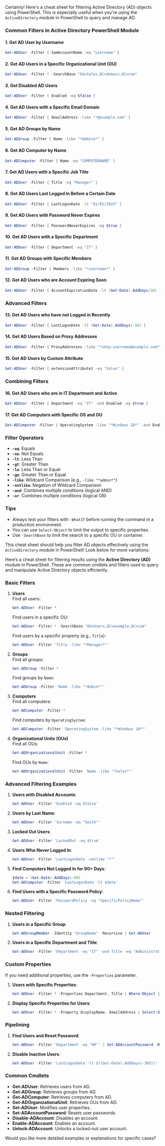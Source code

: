 Certainly! Here's a cheat sheet for filtering Active Directory (AD) objects using PowerShell. This is especially useful when you're using the `ActiveDirectory` module in PowerShell to query and manage AD.

### Common Filters in Active Directory PowerShell Module

#### 1. **Get AD User by Username**
```powershell
Get-ADUser -Filter { SamAccountName -eq "username" }
```

#### 2. **Get AD Users in a Specific Organizational Unit (OU)**
```powershell
Get-ADUser -Filter * -SearchBase "OU=Sales,DC=domain,DC=com"
```

#### 3. **Get Disabled AD Users**
```powershell
Get-ADUser -Filter { Enabled -eq $false }
```

#### 4. **Get AD Users with a Specific Email Domain**
```powershell
Get-ADUser -Filter { EmailAddress -like "*@example.com" }
```

#### 5. **Get AD Groups by Name**
```powershell
Get-ADGroup -Filter { Name -like "*Admins*" }
```

#### 6. **Get AD Computer by Name**
```powershell
Get-ADComputer -Filter { Name -eq "COMPUTERNAME" }
```

#### 7. **Get AD Users with a Specific Job Title**
```powershell
Get-ADUser -Filter { Title -eq "Manager" }
```

#### 8. **Get AD Users Last Logged In Before a Certain Date**
```powershell
Get-ADUser -Filter { LastLogonDate -lt "01/01/2023" }
```

#### 9. **Get AD Users with Password Never Expires**
```powershell
Get-ADUser -Filter { PasswordNeverExpires -eq $true }
```

#### 10. **Get AD Users with a Specific Department**
```powershell
Get-ADUser -Filter { Department -eq "IT" }
```

#### 11. **Get AD Groups with Specific Members**
```powershell
Get-ADGroup -Filter { Members -like "*username*" }
```

#### 12. **Get AD Users who are Account Expiring Soon**
```powershell
Get-ADUser -Filter { AccountExpirationDate -lt (Get-Date).AddDays(30) }
```

### Advanced Filters

#### 13. **Get AD Users who have not Logged in Recently**
```powershell
Get-ADUser -Filter { LastLogonDate -lt (Get-Date).AddDays(-90) }
```

#### 14. **Get AD Users Based on Proxy Addresses**
```powershell
Get-ADUser -Filter { ProxyAddresses -like "*smtp:username@example.com*" }
```

#### 15. **Get AD Users by Custom Attribute**
```powershell
Get-ADUser -Filter { extensionAttribute1 -eq "Value" }
```

### Combining Filters

#### 16. **Get AD Users who are in IT Department and Active**
```powershell
Get-ADUser -Filter { Department -eq "IT" -and Enabled -eq $true }
```

#### 17. **Get AD Computers with Specific OS and OU**
```powershell
Get-ADComputer -Filter { OperatingSystem -like "*Windows 10*" -and Enabled -eq $true } -SearchBase "OU=Computers,DC=domain,DC=com"
```

### Filter Operators

- **`-eq`**: Equals
- **`-ne`**: Not Equals
- **`-lt`**: Less Than
- **`-gt`**: Greater Than
- **`-le`**: Less Than or Equal
- **`-ge`**: Greater Than or Equal
- **`-like`**: Wildcard Comparison (e.g., `-like "*admin*"`)
- **`-notlike`**: Negation of Wildcard Comparison
- **`-and`**: Combines multiple conditions (logical AND)
- **`-or`**: Combines multiple conditions (logical OR)

### Tips
- Always test your filters with `-WhatIf` before running the command in a production environment.
- You can use `Select-Object` to limit the output to specific properties.
- Use `-SearchBase` to limit the search to a specific OU or container.

This cheat sheet should help you filter AD objects effectively using the `ActiveDirectory` module in PowerShell! Look below for more variations:

Here’s a cheat sheet for filtering results using the **Active Directory (AD)** module in PowerShell. These are common cmdlets and filters used to query and manipulate Active Directory objects efficiently.

### Basic Filters

1. **Users**  
   Find all users:
   ```powershell
   Get-ADUser -Filter *
   ```

   Find users in a specific OU:
   ```powershell
   Get-ADUser -Filter * -SearchBase "OU=Users,DC=example,DC=com"
   ```

   Find users by a specific property (e.g., `Title`):
   ```powershell
   Get-ADUser -Filter 'Title -like "*Manager*"'
   ```

2. **Groups**  
   Find all groups:
   ```powershell
   Get-ADGroup -Filter *
   ```

   Find groups by `Name`:
   ```powershell
   Get-ADGroup -Filter 'Name -like "*Admin*"'
   ```

3. **Computers**  
   Find all computers:
   ```powershell
   Get-ADComputer -Filter *
   ```

   Find computers by `OperatingSystem`:
   ```powershell
   Get-ADComputer -Filter 'OperatingSystem -like "*Windows 10*"'
   ```

4. **Organizational Units (OUs)**  
   Find all OUs:
   ```powershell
   Get-ADOrganizationalUnit -Filter *
   ```

   Find OUs by `Name`:
   ```powershell
   Get-ADOrganizationalUnit -Filter 'Name -like "*Sales*"'
   ```

### Advanced Filtering Examples

1. **Users with Disabled Accounts**:
   ```powershell
   Get-ADUser -Filter 'Enabled -eq $false'
   ```

2. **Users by Last Name**:
   ```powershell
   Get-ADUser -Filter 'Surname -eq "Smith"'
   ```

3. **Locked Out Users**:
   ```powershell
   Get-ADUser -Filter 'LockedOut -eq $true'
   ```

4. **Users Who Never Logged In**:
   ```powershell
   Get-ADUser -Filter 'LastLogonDate -notlike "*"'
   ```

5. **Find Computers Not Logged In for 90+ Days**:
   ```powershell
   $date = (Get-Date).AddDays(-90)
   Get-ADComputer -Filter 'LastLogonDate -lt $date'
   ```

6. **Find Users with a Specific Password Policy**:
   ```powershell
   Get-ADUser -Filter 'PasswordPolicy -eq "SpecificPolicyName"'
   ```

### Nested Filtering

1. **Users in a Specific Group**:
   ```powershell
   Get-ADGroupMember -Identity "GroupName" -Recursive | Get-ADUser
   ```

2. **Users in a Specific Department and Title**:
   ```powershell
   Get-ADUser -Filter 'Department -eq "IT" -and Title -eq "Administrator"'
   ```

### Custom Properties

If you need additional properties, use the `-Properties` parameter.

1. **Users with Specific Properties**:
   ```powershell
   Get-ADUser -Filter * -Properties Department, Title | Where-Object { $_.Department -eq "HR" -and $_.Title -eq "Manager" }
   ```

2. **Display Specific Properties for Users**:
   ```powershell
   Get-ADUser -Filter * -Property DisplayName, EmailAddress | Select-Object DisplayName, EmailAddress
   ```

### Pipelining

1. **Find Users and Reset Password**:
   ```powershell
   Get-ADUser -Filter 'Department -eq "HR"' | Set-ADAccountPassword -Reset -NewPassword (ConvertTo-SecureString "P@ssw0rd!" -AsPlainText -Force)
   ```

2. **Disable Inactive Users**:
   ```powershell
   Get-ADUser -Filter 'LastLogonDate -lt $((Get-Date).AddDays(-365))' | Disable-ADAccount
   ```

### Common Cmdlets

- **Get-ADUser**: Retrieves users from AD.
- **Get-ADGroup**: Retrieves groups from AD.
- **Get-ADComputer**: Retrieves computers from AD.
- **Get-ADOrganizationalUnit**: Retrieves OUs from AD.
- **Set-ADUser**: Modifies user properties.
- **Set-ADAccountPassword**: Resets user passwords.
- **Disable-ADAccount**: Disables an account.
- **Enable-ADAccount**: Enables an account.
- **Unlock-ADAccount**: Unlocks a locked-out user account.
  
Would you like more detailed examples or explanations for specific cases?
